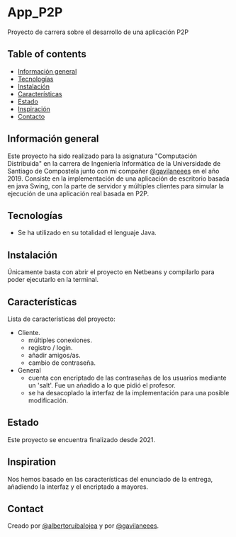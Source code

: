 # App_P2P
Proyecto de carrera sobre el desarrollo de una aplicación P2P

## Table of contents
* [Información general](#informacion-general)
* [Tecnologías](#tecnologias)
* [Instalación](#instalacion)
* [Características](#caracteristicas)
* [Estado](#estado)
* [Inspiración](#inspiracion)
* [Contacto](#contacto)

## Información general
Este proyecto ha sido realizado para la asignatura "Computación Distribuida" en la carrera de Ingeniería Informática de la Universidade de Santiago de Compostela junto con mi compañer [@gavilaneees](https://github.com/gavilaneees) en el año 2019. Consiste en la implementación de una aplicación de escritorio basada en java Swing, con la parte de servidor y múltiples clientes para simular la ejecución de una aplicación real basada en P2P.

## Tecnologías
* Se ha utilizado en su totalidad el lenguaje Java.

## Instalación
Únicamente basta con abrir el proyecto en Netbeans y compilarlo para poder ejecutarlo en la terminal.

## Características
Lista de características del proyecto:
* Cliente.
  - múltiples conexiones.
  - registro / login.
  - añadir amigos/as.
  - cambio de contraseña.
* General
  - cuenta con encriptado de las contraseñas de los usuarios mediante un 'salt'. Fue un añadido a lo que pidió el profesor.
  - se ha desacoplado la interfaz de la implementación para una posible modificación.

## Estado
Este proyecto se encuentra finalizado desde 2021.

## Inspiration
Nos hemos basado en las características del enunciado de la entrega, añadiendo la interfaz y el encriptado a mayores.

## Contact
Creado por [@albertoruibalojea](https://github.com/albertoruibalojea) y por [@gavilaneees](https://github.com/gavilaneees).

